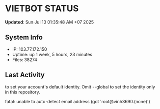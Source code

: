 # VIETBOT STATUS
**Updated**: Sun Jul 13 01:35:48 AM +07 2025

## System Info
- IP: 103.77.172.150
- Uptime: up 1 week, 5 hours, 23 minutes
- Files: 38274

## Last Activity

to set your account's default identity.
Omit --global to set the identity only in this repository.

fatal: unable to auto-detect email address (got 'root@vinh3690.(none)')

